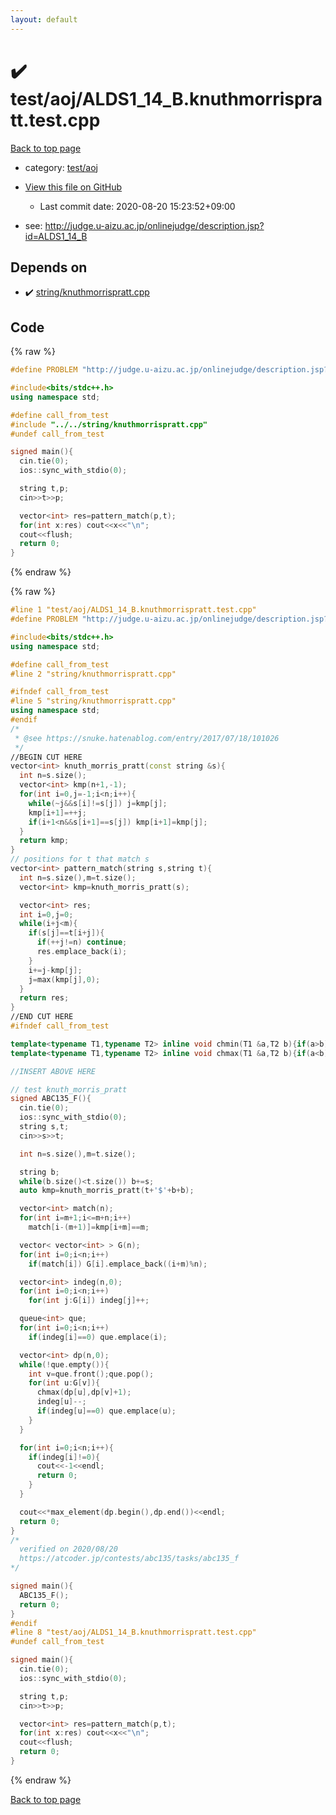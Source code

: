 ```yaml
---
layout: default
---
```


<!-- mathjax config similar to math.stackexchange -->
<script type="text/javascript" async
  src="https://cdnjs.cloudflare.com/ajax/libs/mathjax/2.7.5/MathJax.js?config=TeX-MML-AM_CHTML">
</script>
<script type="text/x-mathjax-config">
  MathJax.Hub.Config({
    TeX: { equationNumbers: { autoNumber: "AMS" }},
    tex2jax: {
      inlineMath: [ ['$','$'] ],
      processEscapes: true
    },
    "HTML-CSS": { matchFontHeight: false },
    displayAlign: "left",
    displayIndent: "2em"
  });
</script>

<script type="text/javascript" src="https://cdnjs.cloudflare.com/ajax/libs/jquery/3.4.1/jquery.min.js"></script>
<script src="https://cdn.jsdelivr.net/npm/jquery-balloon-js@1.1.2/jquery.balloon.min.js" integrity="sha256-ZEYs9VrgAeNuPvs15E39OsyOJaIkXEEt10fzxJ20+2I=" crossorigin="anonymous"></script>
<script type="text/javascript" src="../../../assets/js/copy-button.js"></script>
<link rel="stylesheet" href="../../../assets/css/copy-button.css" />


# :heavy_check_mark: test/aoj/ALDS1_14_B.knuthmorrispratt.test.cpp

<a href="../../../index.html">Back to top page</a>

* category: <a href="../../../index.html#0d0c91c0cca30af9c1c9faef0cf04aa9">test/aoj</a>
* <a href="{{ site.github.repository_url }}/blob/master/test/aoj/ALDS1_14_B.knuthmorrispratt.test.cpp">View this file on GitHub</a>
    - Last commit date: 2020-08-20 15:23:52+09:00


* see: <a href="http://judge.u-aizu.ac.jp/onlinejudge/description.jsp?id=ALDS1_14_B">http://judge.u-aizu.ac.jp/onlinejudge/description.jsp?id=ALDS1_14_B</a>


## Depends on

* :heavy_check_mark: <a href="../../../library/string/knuthmorrispratt.cpp.html">string/knuthmorrispratt.cpp</a>


## Code

<a id="unbundled"></a>
{% raw %}
```cpp
#define PROBLEM "http://judge.u-aizu.ac.jp/onlinejudge/description.jsp?id=ALDS1_14_B"

#include<bits/stdc++.h>
using namespace std;

#define call_from_test
#include "../../string/knuthmorrispratt.cpp"
#undef call_from_test

signed main(){
  cin.tie(0);
  ios::sync_with_stdio(0);

  string t,p;
  cin>>t>>p;

  vector<int> res=pattern_match(p,t);
  for(int x:res) cout<<x<<"\n";
  cout<<flush;
  return 0;
}

```
{% endraw %}

<a id="bundled"></a>
{% raw %}
```cpp
#line 1 "test/aoj/ALDS1_14_B.knuthmorrispratt.test.cpp"
#define PROBLEM "http://judge.u-aizu.ac.jp/onlinejudge/description.jsp?id=ALDS1_14_B"

#include<bits/stdc++.h>
using namespace std;

#define call_from_test
#line 2 "string/knuthmorrispratt.cpp"

#ifndef call_from_test
#line 5 "string/knuthmorrispratt.cpp"
using namespace std;
#endif
/*
 * @see https://snuke.hatenablog.com/entry/2017/07/18/101026
 */
//BEGIN CUT HERE
vector<int> knuth_morris_pratt(const string &s){
  int n=s.size();
  vector<int> kmp(n+1,-1);
  for(int i=0,j=-1;i<n;i++){
    while(~j&&s[i]!=s[j]) j=kmp[j];
    kmp[i+1]=++j;
    if(i+1<n&&s[i+1]==s[j]) kmp[i+1]=kmp[j];
  }
  return kmp;
}
// positions for t that match s
vector<int> pattern_match(string s,string t){
  int n=s.size(),m=t.size();
  vector<int> kmp=knuth_morris_pratt(s);

  vector<int> res;
  int i=0,j=0;
  while(i+j<m){
    if(s[j]==t[i+j]){
      if(++j!=n) continue;
      res.emplace_back(i);
    }
    i+=j-kmp[j];
    j=max(kmp[j],0);
  }
  return res;
}
//END CUT HERE
#ifndef call_from_test

template<typename T1,typename T2> inline void chmin(T1 &a,T2 b){if(a>b) a=b;}
template<typename T1,typename T2> inline void chmax(T1 &a,T2 b){if(a<b) a=b;}

//INSERT ABOVE HERE

// test knuth_morris_pratt
signed ABC135_F(){
  cin.tie(0);
  ios::sync_with_stdio(0);
  string s,t;
  cin>>s>>t;

  int n=s.size(),m=t.size();

  string b;
  while(b.size()<t.size()) b+=s;
  auto kmp=knuth_morris_pratt(t+'$'+b+b);

  vector<int> match(n);
  for(int i=m+1;i<=m+n;i++)
    match[i-(m+1)]=kmp[i+m]==m;

  vector< vector<int> > G(n);
  for(int i=0;i<n;i++)
    if(match[i]) G[i].emplace_back((i+m)%n);

  vector<int> indeg(n,0);
  for(int i=0;i<n;i++)
    for(int j:G[i]) indeg[j]++;

  queue<int> que;
  for(int i=0;i<n;i++)
    if(indeg[i]==0) que.emplace(i);

  vector<int> dp(n,0);
  while(!que.empty()){
    int v=que.front();que.pop();
    for(int u:G[v]){
      chmax(dp[u],dp[v]+1);
      indeg[u]--;
      if(indeg[u]==0) que.emplace(u);
    }
  }

  for(int i=0;i<n;i++){
    if(indeg[i]!=0){
      cout<<-1<<endl;
      return 0;
    }
  }

  cout<<*max_element(dp.begin(),dp.end())<<endl;
  return 0;
}
/*
  verified on 2020/08/20
  https://atcoder.jp/contests/abc135/tasks/abc135_f
*/

signed main(){
  ABC135_F();
  return 0;
}
#endif
#line 8 "test/aoj/ALDS1_14_B.knuthmorrispratt.test.cpp"
#undef call_from_test

signed main(){
  cin.tie(0);
  ios::sync_with_stdio(0);

  string t,p;
  cin>>t>>p;

  vector<int> res=pattern_match(p,t);
  for(int x:res) cout<<x<<"\n";
  cout<<flush;
  return 0;
}

```
{% endraw %}

<a href="../../../index.html">Back to top page</a>

